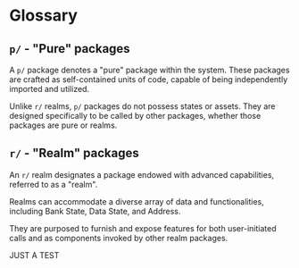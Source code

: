 # Glossary

<!-- TODO: generate TOC -->

## `p/` - "Pure" packages

A `p/` package denotes a "pure" package within the system. These packages are
crafted as self-contained units of code, capable of being independently imported
and utilized.

Unlike `r/` realms, `p/` packages do not possess states or assets. They are
designed specifically to be called by other packages, whether those packages are
pure or realms.

## `r/` - "Realm" packages

An `r/` realm designates a package endowed with advanced capabilities, referred
to as a "realm".

Realms can accommodate a diverse array of data and functionalities, including
Bank State, Data State, and Address.

They are purposed to furnish and expose features for both user-initiated calls
and as components invoked by other realm packages.


JUST A TEST
